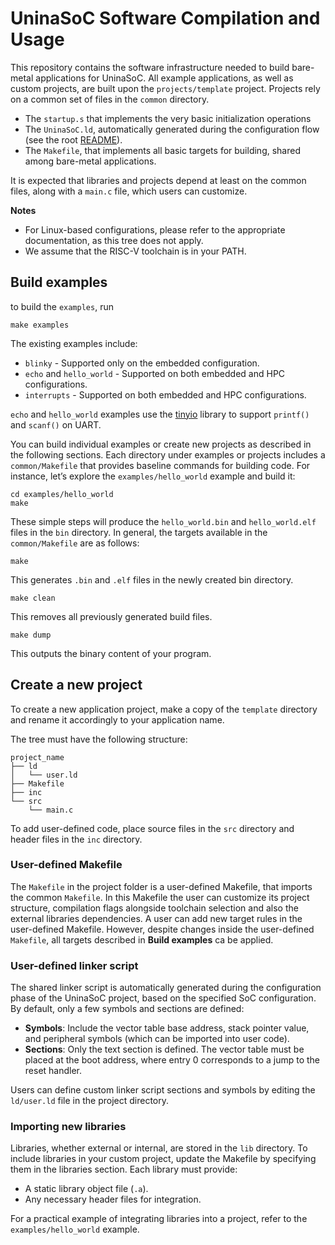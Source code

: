 # UninaSoC Software Compilation and Usage

This repository contains the software infrastructure needed to build bare-metal applications for UninaSoC.
All example applications, as well as custom projects, are built upon the `projects/template` project.
Projects rely on a common set of files in the `common` directory.

* The `startup.s` that implements the very basic initialization operations
* The `UninaSoC.ld`, automatically generated during the configuration flow (see the root [README](../../README.md)).
* The `Makefile`, that implements all basic targets for building, shared among bare-metal applications.

It is expected that libraries and projects depend at least on the common files, along with a `main.c` file, which users can customize.

**Notes**
* For Linux-based configurations, please refer to the appropriate documentation, as this tree does not apply.
* We assume that the RISC-V toolchain is in your PATH.

## Build examples

to build the `examples`, run
```
make examples
```
The existing examples include:
- `blinky` - Supported only on the embedded configuration.
- `echo` and `hello_world` - Supported on both embedded and HPC configurations.
- `interrupts` - Supported on both embedded and HPC configurations.

`echo` and `hello_world` examples use the [tinyio](https://github.com/Granp4sso/TinyIO-library-for-printf-and-scanf-) library to support `printf()` and `scanf()` on UART.

You can build individual examples or create new projects as described in the following sections.
Each directory under examples or projects includes a `common/Makefile` that provides baseline commands for building code.
For instance, let’s explore the `examples/hello_world` example and build it:
```
cd examples/hello_world
make
```
These simple steps will produce the `hello_world.bin` and `hello_world.elf` files in the `bin` directory.
In general, the targets available in the `common/Makefile` are as follows:
```
make
```
This generates `.bin` and `.elf` files in the newly created bin directory.
```
make clean
```
This removes all previously generated build files.
```
make dump
```
This outputs the binary content of your program.


## Create a new project

To create a new application project, make a copy of the `template` directory and rename it accordingly to your application name.

The tree must have the following structure:
```
project_name
├── ld
│   └── user.ld
├── Makefile
├── inc
└── src
    └── main.c
```

To add user-defined code, place source files in the `src` directory and header files in the `inc` directory.

### User-defined Makefile

The `Makefile` in the project folder is a user-defined Makefile, that imports the common `Makefile`.
In this Makefile the user can customize its project structure, compilation flags alongside toolchain selection and also the external libraries dependencies.
A user can add new target rules in the user-defined Makefile. However, despite changes inside the user-defined `Makefile`, all targets
described in **Build examples** ca be applied.

### User-defined linker script

The shared linker script is automatically generated during the configuration phase of the UninaSoC project, based on the specified SoC configuration.
By default, only a few symbols and sections are defined:

- **Symbols**: Include the vector table base address, stack pointer value, and peripheral symbols (which can be imported into user code).
- **Sections**: Only the text section is defined. The vector table must be placed at the boot address, where entry 0 corresponds to a jump to the reset handler.

Users can define custom linker script sections and symbols by editing the `ld/user.ld` file in the project directory.

### Importing new libraries

Libraries, whether external or internal, are stored in the `lib` directory. To include libraries in your custom project, update the Makefile by specifying them in the libraries section.
Each library must provide:

- A static library object file (`.a`).
- Any necessary header files for integration.

For a practical example of integrating libraries into a project, refer to the `examples/hello_world` example.

